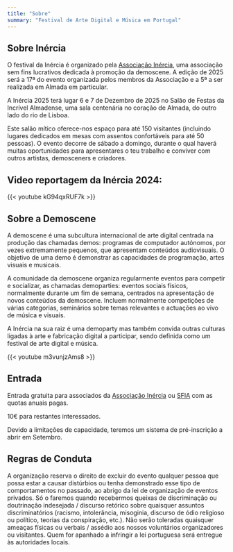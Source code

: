 ```yaml
---
title: "Sobre"
summary: "Festival de Arte Digital e Música em Portugal"
---
```


## Sobre Inércia

O festival da Inércia é organizado pela [Associação Inércia](https://inercia.pt), uma associação sem fins lucrativos dedicada à promoção da demoscene. A edição de 2025 será a 17ª do evento organizada pelos membros da Associação e a 5ª a ser realizada em Almada em particular.

A Inércia 2025 terá lugar 6 e 7 de Dezembro de 2025 no Salão de Festas da Incrível Almadense, uma sala centenária no coração de Almada, do outro lado do rio de Lisboa.

Este salão mítico oferece-nos espaço para até 150 visitantes (incluindo lugares dedicados em mesas com assentos confortáveis para até 50 pessoas). O evento decorre de sábado a domingo, durante o qual haverá muitas oportunidades para apresentares o teu trabalho e conviver com outros artistas, demosceners e criadores.

## Video reportagem da Inércia 2024:

{{< youtube kG94qxRUF7k >}}


## Sobre a Demoscene

A demoscene é uma subcultura internacional de arte digital centrada na produção das chamadas demos: programas de computador autónomos, por vezes extremamente pequenos, que apresentam conteúdos audiovisuais. O objetivo de uma demo é demonstrar as capacidades de programação, artes visuais e musicais.

A comunidade da demoscene organiza regularmente eventos para competir e socializar, as chamadas demoparties: eventos sociais físicos, normalmente durante um fim de semana, centrados na apresentação de novos conteúdos da demoscene. Incluem normalmente competições de várias categorias, seminários sobre temas relevantes e actuações ao vivo de música e visuais.

A Inércia na sua raiz é uma demoparty mas também convida outras culturas ligadas à arte e fabricação digital a participar, sendo definida como um festival de arte digital e música.

{{< youtube m3vunjzAms8 >}}

## Entrada

Entrada gratuita para associados da [Associação Inércia](https://inercia.pt) ou [SFIA](https://incrivelalmadense.pt) com as quotas anuais pagas.

10€ para restantes interessados.

Devido a limitações de capacidade, teremos um sistema de pré-inscrição a abrir em Setembro.

## Regras de Conduta

A organização reserva o direito de excluir do evento qualquer pessoa que possa estar a causar distúrbios ou tenha demonstrado esse tipo de comportamentos no passado, ao abrigo da lei de organização de eventos privados. Só o faremos quando recebermos queixas de discriminação ou doutrinação indesejada / discurso retórico sobre quaisquer assuntos discriminatórios (racismo, intolerância, misoginia, discurso de ódio religioso ou político, teorias da conspiração, etc.). Não serão toleradas quaisquer ameaças físicas ou verbais / assédio aos nossos voluntários organizadores ou visitantes. Quem for apanhado a infringir a lei portuguesa será entregue às autoridades locais.

